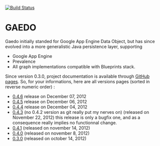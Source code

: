 [![Build Status](https://buildhive.cloudbees.com/job/Riduidel/job/gaedo/badge/icon)](https://buildhive.cloudbees.com/job/Riduidel/job/gaedo/)

GAEDO
=====

Gaedo initially standed for Google App Engine Data Object, but has since evolved into a more generalistic Java persistence layer, supporting

* Google App Engine
* Prevalence
* All graph implementations compatible with Blueprints stack.

Since version 0.3.0, project documentation is available through [GitHub pages][1]. So, for your informations, here are all versions pages (sorted in reverse numeric order) : 

 * [0.4.6][7] release on December 07, 2012
 * [0.4.5][7] release on December 06, 2012
 * [0.4.4][7] release on December 04, 2012
 * [0.4.3][4] (no 0.4.2 version as git really put my nerves on) (released on November 22, 2012) this release is only a bugfix one, and as a consequence really implies no functionnal change.
 * [0.4.1][5] (released on november 14, 2012)
 * [0.4.0][6] (released on november 8, 2012)
 * [0.3.0][7] (released on october 14, 2012)


  [1]: http://pages.github.com/
  [3]: http://riduidel.github.com/gaedo/site/0.4.1/
  [4]: http://riduidel.github.com/gaedo/site/0.4.1/
  [5]: http://riduidel.github.com/gaedo/site/0.4.1/
  [6]: http://riduidel.github.com/gaedo/site/0.4.0/
  [7]: http://riduidel.github.com/gaedo/site/0.4.1/
  [8]: http://riduidel.github.com/gaedo/site/0.4.1/
